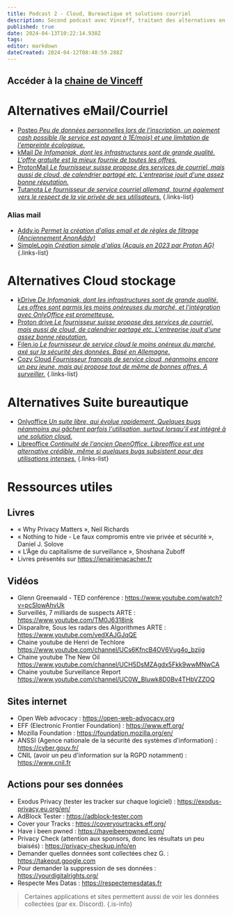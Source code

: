 ```yaml
---
title: Podcast 2 - Cloud, Bureautique et solutions courriel
description: Second podcast avec Vinceff, traitant des alternatives en terme de bureautique pour notre vie privée et sécurité en ligne...
published: true
date: 2024-04-13T10:22:14.938Z
tags: 
editor: markdown
dateCreated: 2024-04-12T08:48:59.288Z
---
```


## Accéder à la [chaine de Vinceff](https://www.youtube.com/channel/UCu6YaQSJf6gUzAoszZniJ8g)


# Alternatives eMail/Courriel

- [Posteo *Peu de données personnelles lors de l'inscription, un paiement cash possible (le service est payant à 1E/mois) et une limitation de l'empreinte écologique.*](https://posteo.de/fr)
- [kMail *De Infomaniak, dont les infrastructures sont de grande qualité. L'offre gratuite est la mieux fournie de toutes les offres.*](https://www.infomaniak.com/fr/hebergement/service-mail)
- [ProtonMail *Le fournisseur suisse propose des services de courriel, mais aussi de cloud, de calendrier partagé etc. L'entreprise jouit d'une assez bonne réputation.*](https://www.proton.me/fr/mail)
- [Tutanota *Le fournisseur de service courriel allemand, tourné également vers le respect de la vie privée de ses utilisateurs.*](https://tuta.com/fr)
{.links-list}

### Alias mail

-   [Addy.io *Permet la création d'alias email et de règles de filtrage (Anciennement AnonAddy)*](https://addy.io/) 
-   [SimpleLogin *Création simple d'alias (Acquis en 2023 par Proton AG)*](https://simplelogin.io/)
{.links-list}


# Alternatives Cloud stockage

- [kDrive *De Infomaniak, dont les infrastructures sont de grande qualité. Les offres sont parmis les moins onéreuses du marché, et l'intégration avec OnlyOffice est prometteuse.*](https://www.infomaniak.com/fr/kdrive)
- [Proton drive *Le fournisseur suisse propose des services de courriel, mais aussi de cloud, de calendrier partagé etc. L'entreprise jouit d'une assez bonne réputation.*](https://proton.me/fr/drive)
- [Filen.io *Le fournisseur de service cloud le moins onéreux du marché, axé sur la sécurité des données. Basé en Allemagne.*](https://filen.io/)
- [Cozy Cloud *Fournisseur français de service cloud, néanmoins encore un peu jeune, mais qui propose tout de même de bonnes offres. A surveiller.*](https://cozy.io/fr/ )
{.links-list}


# Alternatives Suite bureautique

- [Onlyoffice *Un suite libre, qui évolue rapidement. Quelques bugs néanmoins qui gâchent parfois l'utilisation, surtout lorsqu'il est intégré à une solution cloud.*](https://www.onlyoffice.com)
- [Libreoffice *Continuité de l'ancien OpenOffice. Libreoffice est une alternative crédible, même si quelques bugs subsistent pour des utilisations intenses.*](https://fr.libreoffice.org)
{.links-list}



# Ressources utiles
## Livres
- « Why Privacy Matters », Neil Richards
- « Nothing to hide - Le faux compromis entre vie privée et sécurité », Daniel J. Solove
- « L’Âge du capitalisme de surveillance », Shoshana Zuboff
- Livres présentés sur 
https://jenairienacacher.fr

## Vidéos
- Glenn Greenwald - TED conférence : 
https://www.youtube.com/watch?v=pcSlowAhvUk
- Surveillés, 7 milliards de suspects ARTE : 
https://www.youtube.com/TM0J6318ink
- Disparaître, Sous les radars des Algorithmes ARTE : 
https://www.youtube.com/vedXAJGJqQE
- Chaine youtube de Henri de Techlore
https://www.youtube.com/channel/UCs6KfncB4OV6Vug4o_bzijg
- Chaine youtube The New Oil
https://www.youtube.com/channel/UCH5DsMZAgdx5Fkk9wwMNwCA
- Chaine youtube Surveillance Report
https://www.youtube.com/channel/UC0W_BIuwk8D0Bv4THbVZZOQ

## Sites internet
- Open Web advocacy : 
https://open-web-advocacy.org
- EFF (Electronic Frontier Foundation) : 
https://www.eff.org/
- Mozilla Foundation : 
https://foundation.mozilla.org/en/
- ANSSI (Agence nationale de la sécurité des systèmes d'information) : 
https://cyber.gouv.fr/
- CNIL (avoir un peu d'information sur la RGPD notamment) : 
https://www.cnil.fr

## Actions pour ses données
- Exodus Privacy (tester les tracker sur chaque logiciel) : 
https://exodus-privacy.eu.org/en/
- AdBlock Tester : 
https://adblock-tester.com
- Cover your Tracks : 
https://coveryourtracks.eff.org/
- Have i been pwned : 
https://haveibeenpwned.com/
- Privacy Check (attention aux sponsors, donc les résultats un peu biaisés) : 
https://privacy-checkup.info/en
- Demander quelles données sont collectées chez G. : 
https://takeout.google.com
- Pour demander la suppression de ses données : 
https://yourdigitalrights.org/
- Respecte Mes Datas : 
https://respectemesdatas.fr

> Certaines applications et sites permettent aussi de voir les données collectées (par ex. Discord).
{.is-info}